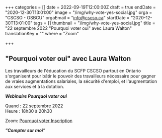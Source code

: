 +++
categories = []
date = 2022-09-19T12:00:00Z
draft = true
endDate = "2020-12-30T13:01:00"
image = "/img/why-vote-yes-social.jpg"
orga = "CSCSO - OSBCU"
orgaEmail = "info@cscso.ca"
startDate = "2020-12-30T13:01:00"
tags = []
thumbnail = "/img/why-vote-yes-social.jpg"
title = "22 septembre 2022 \"Pourquoi voter oui\" avec Laura Walton"
translationKey = ""
where = "Zoom"

+++
## "Pourquoi voter oui" avec Laura Walton

Les travailleurs de l'éducation du SCFP CSCSO partout en Ontario s'organisent pour bâtir le pouvoir des travailleurs nécessaire pour gagner de vraies augmentations salariales, la sécurité d'emploi, et l'augmentation aux services et à la dotation.

**_Webinaire Pourquoi voter oui_**

Quand : 22 septembre 2022  
Heure : 18h30 à 20h30

Zoom: [Pourquoi voter Inscription](https://us02web.zoom.us/webinar/register/WN_Eli2YaqCQHil8RFZFz7S9A)

**_"Compter sur moi"_**